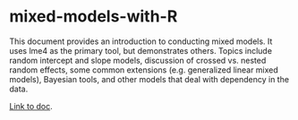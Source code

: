 # mixed-models-with-R

This document provides an introduction to conducting mixed models. It uses <span class="pack">lme4</span> as the primary tool, but demonstrates others.  Topics include random intercept and slope models, discussion of crossed vs. nested random effects, some common extensions (e.g. generalized linear mixed models), Bayesian tools, and other models that deal with dependency in the data.

[Link to doc](http://m-clark.github.io/mixed-models-with-R/).